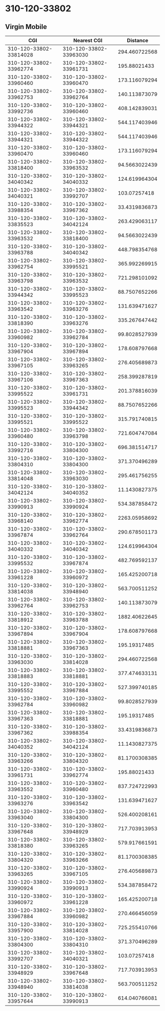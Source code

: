 # 310-120-33802
## Virgin Mobile


| CGI | Nearest CGI | Distance |
|-----|-------------|----------|
| 310-120-33802-33814028 | 310-120-33802-33963030 | 294.460722568 |
| 310-120-33802-33962774 | 310-120-33802-33961731 | 195.88021433 |
| 310-120-33802-33960460 | 310-120-33802-33960470 | 173.116079294 |
| 310-120-33802-33962753 | 310-120-33802-33962764 | 140.113873079 |
| 310-120-33802-33992736 | 310-120-33802-33960460 | 408.142839031 |
| 310-120-33802-33944322 | 310-120-33802-33944321 | 544.117403946 |
| 310-120-33802-33944321 | 310-120-33802-33944322 | 544.117403946 |
| 310-120-33802-33960470 | 310-120-33802-33960460 | 173.116079294 |
| 310-120-33802-33818400 | 310-120-33802-33963532 | 94.5663022439 |
| 310-120-33802-34040342 | 310-120-33802-34040332 | 124.619964304 |
| 310-120-33802-34040321 | 310-120-33802-33992707 | 103.07257418 |
| 310-120-33802-33988354 | 310-120-33802-33967362 | 33.4319836873 |
| 310-120-33802-33835523 | 310-120-33802-34042124 | 263.429063117 |
| 310-120-33802-33963532 | 310-120-33802-33818400 | 94.5663022439 |
| 310-120-33802-33963788 | 310-120-33802-34040342 | 448.798354768 |
| 310-120-33802-33962754 | 310-120-33802-33995521 | 365.992269915 |
| 310-120-33802-33963798 | 310-120-33802-33963532 | 721.298101092 |
| 310-120-33802-33944342 | 310-120-33802-33995523 | 88.7507652266 |
| 310-120-33802-33963542 | 310-120-33802-33963276 | 131.639471627 |
| 310-120-33802-33818390 | 310-120-33802-33963276 | 335.267647442 |
| 310-120-33802-33960982 | 310-120-33802-33962784 | 99.8028527939 |
| 310-120-33802-33967904 | 310-120-33802-33967894 | 178.608797668 |
| 310-120-33802-33967105 | 310-120-33802-33963265 | 276.405689873 |
| 310-120-33802-33967106 | 310-120-33802-33967363 | 258.399287819 |
| 310-120-33802-33995522 | 310-120-33802-33961731 | 201.378816039 |
| 310-120-33802-33995523 | 310-120-33802-33944342 | 88.7507652266 |
| 310-120-33802-33995521 | 310-120-33802-33995522 | 315.791740815 |
| 310-120-33802-33960480 | 310-120-33802-33963798 | 721.604747084 |
| 310-120-33802-33992716 | 310-120-33802-33804300 | 696.381514717 |
| 310-120-33802-33804310 | 310-120-33802-33804300 | 371.370496289 |
| 310-120-33802-33814048 | 310-120-33802-33963030 | 295.461756255 |
| 310-120-33802-34042124 | 310-120-33802-34040352 | 11.1430827375 |
| 310-120-33802-33990913 | 310-120-33802-33990924 | 534.387858472 |
| 310-120-33802-33968140 | 310-120-33802-33962774 | 2263.05958692 |
| 310-120-33802-33967874 | 310-120-33802-33962764 | 290.678501173 |
| 310-120-33802-34040332 | 310-120-33802-34040342 | 124.619964304 |
| 310-120-33802-33995532 | 310-120-33802-33967874 | 482.769592137 |
| 310-120-33802-33961228 | 310-120-33802-33960972 | 165.425200718 |
| 310-120-33802-33814038 | 310-120-33802-33948940 | 563.700511252 |
| 310-120-33802-33962764 | 310-120-33802-33962753 | 140.113873079 |
| 310-120-33802-33818912 | 310-120-33802-33963788 | 1882.40622645 |
| 310-120-33802-33967894 | 310-120-33802-33967904 | 178.608797668 |
| 310-120-33802-33818881 | 310-120-33802-33967363 | 195.19317485 |
| 310-120-33802-33963030 | 310-120-33802-33814028 | 294.460722568 |
| 310-120-33802-33818883 | 310-120-33802-33818881 | 377.474633131 |
| 310-120-33802-33995552 | 310-120-33802-33967884 | 527.399740185 |
| 310-120-33802-33962784 | 310-120-33802-33960982 | 99.8028527939 |
| 310-120-33802-33967363 | 310-120-33802-33818881 | 195.19317485 |
| 310-120-33802-33967362 | 310-120-33802-33988354 | 33.4319836873 |
| 310-120-33802-34040352 | 310-120-33802-34042124 | 11.1430827375 |
| 310-120-33802-33963266 | 310-120-33802-33804320 | 81.1700308385 |
| 310-120-33802-33961731 | 310-120-33802-33962774 | 195.88021433 |
| 310-120-33802-33963552 | 310-120-33802-33960480 | 837.724722993 |
| 310-120-33802-33963276 | 310-120-33802-33963542 | 131.639471627 |
| 310-120-33802-33963040 | 310-120-33802-33804300 | 526.400208161 |
| 310-120-33802-33967648 | 310-120-33802-33948929 | 717.703913953 |
| 310-120-33802-33818380 | 310-120-33802-33963265 | 579.917661591 |
| 310-120-33802-33804320 | 310-120-33802-33963266 | 81.1700308385 |
| 310-120-33802-33963265 | 310-120-33802-33967105 | 276.405689873 |
| 310-120-33802-33990924 | 310-120-33802-33990913 | 534.387858472 |
| 310-120-33802-33960972 | 310-120-33802-33961228 | 165.425200718 |
| 310-120-33802-33967884 | 310-120-33802-33960982 | 270.466456059 |
| 310-120-33802-33957900 | 310-120-33802-33814028 | 725.255410766 |
| 310-120-33802-33804300 | 310-120-33802-33804310 | 371.370496289 |
| 310-120-33802-33992707 | 310-120-33802-34040321 | 103.07257418 |
| 310-120-33802-33948929 | 310-120-33802-33967648 | 717.703913953 |
| 310-120-33802-33948940 | 310-120-33802-33814038 | 563.700511252 |
| 310-120-33802-33957644 | 310-120-33802-33990913 | 614.040766081 |

